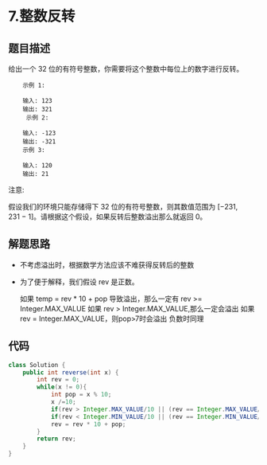 # 7.整数反转

## 题目描述
给出一个 32 位的有符号整数，你需要将这个整数中每位上的数字进行反转。

        示例 1:

        输入: 123
        输出: 321
         示例 2:

        输入: -123
        输出: -321
        示例 3:

        输入: 120
        输出: 21
注意:

假设我们的环境只能存储得下 32 位的有符号整数，则其数值范围为 [−231,  231 − 1]。请根据这个假设，如果反转后整数溢出那么就返回 0。

## 解题思路
* 不考虑溢出时，根据数学方法应该不难获得反转后的整数
* 为了便于解释，我们假设 rev 是正数。

    如果 temp = rev * 10 + pop 导致溢出，那么一定有 rev >= Integer.MAX_VALUE
    如果 rev > Integer.MAX_VALUE,那么一定会溢出
    如果 rev = Integer.MAX_VALUE，则pop>7时会溢出
负数时同理    


## 代码
```java
class Solution {
    public int reverse(int x) {
        int rev = 0;
        while(x != 0){
            int pop = x % 10;
            x /=10;
            if(rev > Integer.MAX_VALUE/10 || (rev == Integer.MAX_VALUE/10 && pop > 7)) return 0;
            if(rev < Integer.MIN_VALUE/10 || (rev == Integer.MIN_VALUE/10 && pop < -8)) return 0;
            rev = rev * 10 + pop;
        }
        return rev;
    }
}
```
